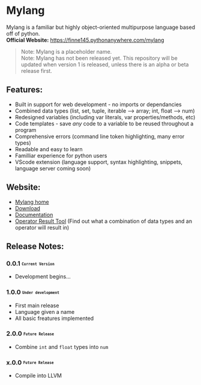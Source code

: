 # Mylang

Mylang is a familiar but highly object-oriented multipurpose language based off of python.\
**Official Website:** https://finne145.pythonanywhere.com/mylang

> Note: Mylang is a placeholder name.\
> Note: Mylang has not been released yet. This repository will be updated when version 1 is released, unless there is an alpha or beta release first.

## Features:

* Built in support for web development - no imports or dependancies
* Combined data types (list, set, tuple, iterable --> array; int, float --> num)
* Redesigned variables (including var literals, var properties/methods, etc)
* Code templates - save _any_ code to a variable to be reused throughout a program
* Comprehensive errors (command line token highlighting, many error types)
* Readable and easy to learn
* Familliar experience for python users
* VScode extension (language support, syntax highlighting, snippets, language server coming soon)

## Website:

* [Mylang home](https://finne145.pythonanywhere.com/mylang)
* [Download](https://finne145.pythonanywhere.com/mylang/download)
* [Documentation](https://finne145.pythonanywhere.com/mylang/docs)
* [Operator Result Tool](https://finne145.pythonanywhere.com/mylang/docs/operators#resulttool) (Find out what a combination of data types and an operator will result in)

## Release Notes:

### 0.0.1 <sub><sup>`Current Version`</sup></sub>
* Development begins...

### 1.0.0 <sub><sup>`Under development`</sup></sub>
* First main release
* Language given a name
* All basic freatures implemented

### 2.0.0 <sub><sup>`Future Release`</sup></sub>
* Combine `int` and `float` types into `num`

### x.0.0 <sub><sup>`Future Release`</sup></sub>
* Compile into LLVM
